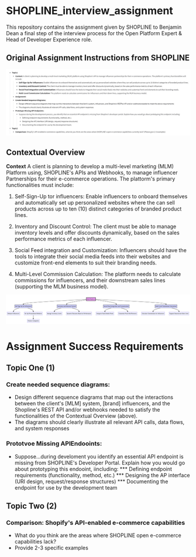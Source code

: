 # SHOPLINE_interview_assignment
This repository contains the assignment given by SHOPLINE to Benjamin Dean a final step of the interview process for the Open Platform Expert &amp; Head of Developer Experience role.

## Original Assignment Instructions from SHOPLINE
![Orignal SHOPLINE Assignment Instructions](/images/interview_test_instructions.jpeg)


## Contextual Overview 
**Context** A client is planning to develop a multi-level marketing (MLM) Platform using, SHOPLINE's APIs and Webhooks, to manage influencer Partnerships for their e-commerce operations. The pIattorm's primary functionalities must include:

1. Self-Sign-Up tor influencers: Enable influencers to onboard themselves and automatically set up personalized websites where the can sell products across up to ten (10) distinct categories of branded product lines.

2. Inventory and Discount Control: The client must be able to manage inventory levels and offer discounts dynamically, based on the sales performance metrics of each influencer.

3. Social Feed integration and Customization: Influencers should have the tools to integrate their social media feeds into their websites and customize front-end elements to suit their branding needs.

4. Multi-Level Commission Calculation: The platform needs to calculate commissions for influencers, and their downstream sales lines (supporting the MLM business model). 

![Assignment's Functional Summary](/images/assignment_functional_overview.png)


# Assignment Success Requirements

## Topic One (1)

###  Create needed sequence diagrams:
* Design different sequence diagrams that map out the interactions between the client's [MLM] system, [brand] influencers, and the Shopline's REST API and/or webhooks needed to satisfy the functionalities of the Contextual Overview (above).
* The diagrams should clearly illustrate all relevant API calls, data flows, and system responses

### Prototvoe Missing APlEndooints:
* Suppose...during develoment you identify an essential APl endpoint is missing from SHOPLINE's Developer Portal. Explain how you would go about prototyping this endooint, iincluding:
	*** Defining endpoint requirements (functionality, method, etc.)
	*** Designing the AP interface (URl design, request/response structures)
	*** Documenting the endpoint for use by the development team

## Topic Two (2)

### Comparison: Shopify's API-enabled e-commerce capabilities
* What do you think are the areas where SHOPLINE open e-commerce capabilities lack?
* Provide 2-3 specific examples
